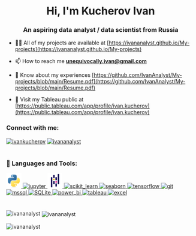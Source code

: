 <h1 align="center">Hi, I'm Kucherov Ivan</h1>
<h3 align="center">An aspiring data analyst / data scientist from Russia</h3>

- 👨‍💻 All of my projects are available at [https://ivananalyst.github.io/My-projects](https://ivananalyst.github.io/My-projects)

- 📫 How to reach me **unequivocally.ivan@gmail.com**

- 📄 Know about my experiences [https://github.com/IvanAnalyst/My-projects/blob/main/Resume.pdf](https://github.com/IvanAnalyst/My-projects/blob/main/Resume.pdf)

- 📌 Visit my Tableau public at [https://public.tableau.com/app/profile/ivan.kucherov](https://public.tableau.com/app/profile/ivan.kucherov)

<h3 align="left">Connect with me:</h3>
<p align="left">
<a href="https://www.kaggle.com/ivankucherov" target="blank"><img align="center" src="https://raw.githubusercontent.com/rahuldkjain/github-profile-readme-generator/master/src/images/icons/Social/kaggle.svg" alt="ivankucherov" height="30" width="40" /></a>
<a href="https://www.leetcode.com/ivananalyst" target="blank"><img align="center" src="https://raw.githubusercontent.com/rahuldkjain/github-profile-readme-generator/master/src/images/icons/Social/leet-code.svg" alt="ivananalyst" height="30" width="40" /></a>
</p>

#

<p align="left">
</p>

<h3 align="left">🧰 Languages and Tools:</h3>
<p align="left">
  <a href="https://www.python.org" target="_blank" rel="noreferrer"> <img src="https://raw.githubusercontent.com/devicons/devicon/master/icons/python/python-original.svg" alt="python" width="40" height="40"/> </a>
  <a href="https://jupyter.org/" target="_blank" rel="noreferrer"> <img src="https://seeklogo.com/images/J/jupyter-logo-A91705F539-seeklogo.com.png" alt="jupyter" width="40" height="40"/> </a>
  <a href="https://pandas.pydata.org/" target="_blank" rel="noreferrer"> <img src="https://raw.githubusercontent.com/devicons/devicon/2ae2a900d2f041da66e950e4d48052658d850630/icons/pandas/pandas-original.svg" alt="pandas" width="40" height="40"/> </a>
  <a href="https://scikit-learn.org/" target="_blank" rel="noreferrer"> <img src="https://upload.wikimedia.org/wikipedia/commons/0/05/Scikit_learn_logo_small.svg" alt="scikit_learn" width="40" height="40"/> </a>
  <a href="https://seaborn.pydata.org/" target="_blank" rel="noreferrer"> <img src="https://seaborn.pydata.org/_images/logo-mark-lightbg.svg" alt="seaborn" width="40" height="40"/> </a>
  <a href="https://www.tensorflow.org" target="_blank" rel="noreferrer"> <img src="https://www.vectorlogo.zone/logos/tensorflow/tensorflow-icon.svg" alt="tensorflow" width="40" height="40"/> </a>
  <a href="https://git-scm.com/" target="_blank" rel="noreferrer"> <img src="https://upload.wikimedia.org/wikipedia/commons/thumb/3/3f/Git_icon.svg/2048px-Git_icon.svg.png" alt="git" width="40" height="40"/> </a>
  <a href="https://www.microsoft.com/en-us/sql-server" target="_blank" rel="noreferrer"> <img src="https://www.nicepng.com/png/detail/102-1023339_microsoft-sql-server-ms-sql-server-logo.png" alt="mssql" width="40" height="40"/> </a>
  <a href="https://sqliteonline.com/" target="_blank" rel="noreferrer"> <img src="https://upload.wikimedia.org/wikipedia/commons/thumb/9/97/Sqlite-square-icon.svg/2048px-Sqlite-square-icon.svg.png" alt="SQLite" width="40" height="40"/> </a>
  <a href="https://powerbi.microsoft.com/desktop/" target="_blank" rel="noreferrer"> <img src="https://upload.wikimedia.org/wikipedia/commons/thumb/c/cf/New_Power_BI_Logo.svg/2048px-New_Power_BI_Logo.svg.png" alt="power_bi" width="40" height="40"/> </a>
  <a href="https://public.tableau.com/app/profile/ivan.kucherov" target="_blank" rel="noreferrer"> <img src="https://www.svgrepo.com/show/354428/tableau-icon.svg" alt="tableau" width="40" height="40"/> </a>
  <a href="https://www.microsoft.com/microsoft-365/excel" target="_blank" rel="noreferrer"> <img src="https://upload.wikimedia.org/wikipedia/commons/thumb/3/34/Microsoft_Office_Excel_%282019%E2%80%93present%29.svg/2203px-Microsoft_Office_Excel_%282019%E2%80%93present%29.svg.png" alt="excel" width="40" height="40"/> </a>
</p>

#

<p><img align="left" src="https://github-readme-stats.vercel.app/api/top-langs?username=ivananalyst&theme=gruvbox&show_icons=true&locale=en&layout=compact" alt="ivananalyst" /></p>

<p>&nbsp;<img align="center" src="https://github-readme-stats.vercel.app/api?username=ivananalyst&theme=gruvbox&show_icons=true&locale=en" alt="ivananalyst" /></p>

<p><img align="center" src="https://github-readme-streak-stats.herokuapp.com/?user=ivananalyst&theme=gruvbox" alt="ivananalyst" /></p>

